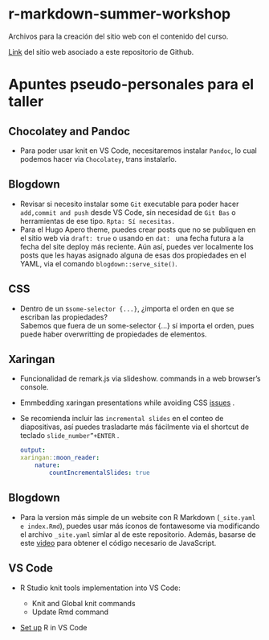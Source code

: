 # r-markdown-summer-workshop
Archivos para la creación del sitio web con el contenido del curso.

[Link](https://taller-r-markdown-lucio-cornejo.netlify.app/index.html) del sitio web asociado a este repositorio de Github.

# Apuntes pseudo-personales para el taller

## **Chocolatey and Pandoc** 

- Para poder usar knit en VS Code, necesitaremos instalar `Pandoc`, 
  lo cual podemos hacer via `Chocolatey`, trans instalarlo.

## **Blogdown** 

+ Revisar si necesito instalar some `Git` executable para poder hacer `add,commit and push` desde VS Code,
  sin necesidad de `Git Bas` o herramientas de ese tipo.
  `Rpta: Sí necesitas.` 
+ Para el Hugo Apero theme, puedes crear posts que no se publiquen en el sitio web via `draft: true` o usando en
  `dat: ` una fecha futura a la fecha del site deploy más reciente. Aún así, puedes ver localmente los posts que
  les hayas asignado alguna de esas dos propiedades en el YAML, via el comando `blogdown::serve_site()`.

## **CSS** 

- Dentro de un s`some-selector {...}`, ¿importa el orden en que se escriban las propiedades? \
  Sabemos que fuera de un some-selector {...} sí importa el orden, pues puede haber overwritting 
  de propiedades de elementos.

## **Xaringan** 

- Funcionalidad de remark.js via slideshow. commands in a web browser’s console.

- Emmbedding xaringan presentations while avoiding CSS [issues](https://github.com/gadenbuie/xaringanExtra/issues/106) .

- Se recomienda incluir las `incremental slides` en el conteo de diapositivas, así puedes trasladarte más 
  fácilmente via el shortcut de teclado `slide_number”+ENTER` . 
  ```yaml
  output: 
  xaringan::moon_reader:
      nature:
          countIncrementalSlides: true
  ```

## **Blogdown** 

- Para la version más simple de un website con R Markdown (`_site.yaml e index.Rmd`), 
  puedes usar más íconos de fontawesome via modificando el archivo `_site.yaml` simlar 
  al de este repositorio. Además, basarse de este
  [video](https://www.youtube.com/watch?v=BATVa4vGZto&ab_channel=EasyTutorials)
  para obtener el código necesario de JavaScript.

## **VS Code** 

- R Studio knit tools implementation into VS Code:
    + Knit and Global knit commands
    + Update Rmd command

- [Set up](https://www.youtube.com/watch?v=EDJqHZx0JnQ&t=188s&ab_channel=NickEubank) R in VS Code
